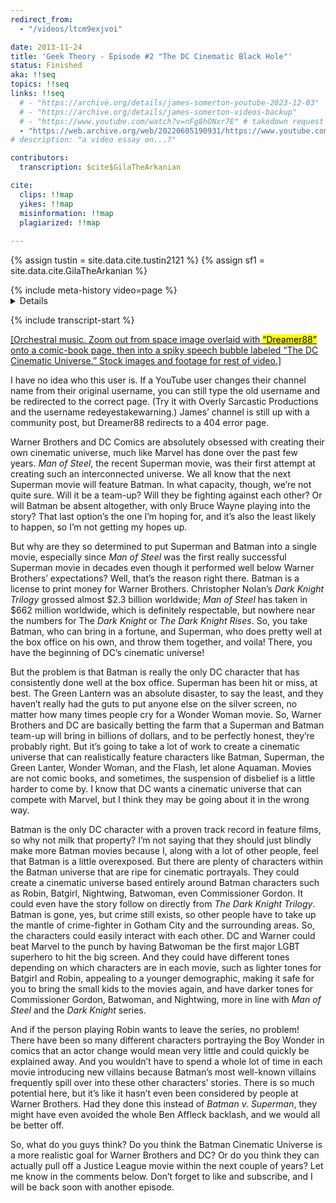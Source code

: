 ```yaml
---
redirect_from:
  - "/videos/ltcm9exjvoi"

date: 2013-11-24
title: 'Geek Theory - Episode #2 "The DC Cinematic Black Hole"'
status: Finished
aka: !!seq
topics: !!seq
links: !!seq
  # - "https://archive.org/details/james-somerton-youtube-2023-12-03"
  # - "https://archive.org/details/james-somerton-videos-backup"
  # - "https://www.youtube.com/watch?v=nFg8hONxr7E" # takedown request
  - "https://web.archive.org/web/20220605190931/https://www.youtube.com/watch?v=ltcm9exjvoi"
# description: "a video essay on...?"

contributors:
  transcription: $cite$GilaTheArkanian

cite:
  clips: !!map
  yikes: !!map
  misinformation: !!map
  plagiarized: !!map
    
---
```

{% assign tustin = site.data.cite.tustin2121 %}
{% assign sf1 = site.data.cite.GilaTheArkanian %}

<compare>
{% include meta-history video=page %}
<credits class="desc">
<details {% include description-version for="2013-11-24" %}>

In this episode I talk about DC's attempts at created a cinematic universe like Marvel's, how they're failing, and how they could make it succeed.

</details>
</credits>
</compare>

{% include transcript-start %}

<compare>
<james {% include timecode %}>

<u>[Orchestral music. Zoom out from space image overlaid with <mark fc>“Dreamer88”</mark> onto a comic-book page, then into a spiky speech bubble labeled “The DC Cinematic Universe.” Stock images and footage for rest of video.]</u>

</james>
<comment {% include commenter for=sf1 %}>

I have no idea who this user is. If a YouTube user changes their channel name from their original username, you can still type the old username and be redirected to the correct page. (Try it with Overly Sarcastic Productions and the username redeyestakewarning.) James’ channel is still up with a community post, but Dreamer88 redirects to a 404 error page. 

</comment>
<james {% include timecode %}>

Warner Brothers and DC Comics are absolutely obsessed with creating their own cinematic universe, much like Marvel has done over the past few years. *Man of Steel*, the recent Superman movie, was their first attempt at creating such an interconnected universe. We all know that the next Superman movie will feature Batman. In what capacity, though, we’re not quite sure. Will it be a team-up? Will they be fighting against each other? Or will Batman be absent altogether, with only Bruce Wayne playing into the story? That last option’s the one I’m hoping for, and it’s also the least likely to happen, so I’m not getting my hopes up.

</james>
<from></from>
<james {% include timecode %}>

But why are they so determined to put Superman and Batman into a single movie, especially since *Man of Steel* was the first really successful Superman movie in decades even though it performed well below Warner Brothers’ expectations? Well, that’s the reason right there. Batman is a license to print money for Warner Brothers. Christopher Nolan’s *Dark Knight Trilogy* grossed almost $2.3 billion worldwide; *Man of Steel* has taken in $662 million worldwide, which is definitely respectable, but nowhere near the numbers for The *Dark Knight* or *The Dark Knight Rises*. So, you take Batman, who can bring in a fortune, and Superman, who does pretty well at the box office on his own, and throw them together, and voila! There, you have the beginning of DC’s cinematic universe!

</james>
<from></from>
<james {% include timecode %}>

But the problem is that Batman is really the only DC character that has consistently done well at the box office. Superman has been hit or miss, at best. The Green Lantern was an absolute disaster, to say the least, and they haven’t really had the guts to put anyone else on the silver screen, no matter how many times people cry for a Wonder Woman movie. So, Warner Brothers and DC are basically betting the farm that a Superman and Batman team-up will bring in billions of dollars, and to be perfectly honest, they’re probably right. But it’s going to take a lot of work to create a cinematic universe that can realistically feature characters like Batman, Superman, the Green Lanter, Wonder Woman, and the Flash, let alone Aquaman. Movies are not comic books, and sometimes, the suspension of disbelief is a little harder to come by. I know that DC wants a cinematic universe that can compete with Marvel, but I think they may be going about it in the wrong way.

</james>
<from></from>
<james {% include timecode %}>

Batman is the only DC character with a proven track record in feature films, so why not milk that property? I’m not saying that they should just blindly make more Batman movies because I, along with a lot of other people, feel that Batman is a little overexposed. But there are plenty of characters within the Batman universe that are ripe for cinematic portrayals. They could create a cinematic universe based entirely around Batman characters such as Robin, Batgirl, Nightwing, Batwoman, even Commissioner Gordon. It could even have the story follow on directly from *The Dark Knight Trilogy*. Batman is gone, yes, but crime still exists, so other people have to take up the mantle of crime-fighter in Gotham City and the surrounding areas. So, the characters could easily interact with each other. DC and Warner could beat Marvel to the punch by having Batwoman be the first major LGBT superhero to hit the big screen. And they could have different tones depending on which characters are in each movie, such as lighter tones for Batgirl and Robin, appealing to a younger demographic, making it safe for you to bring the small kids to the movies again, and have darker tones for Commissioner Gordon, Batwoman, and Nightwing, more in line with *Man of Steel* and the *Dark Knight* series.

</james>
<from></from>
<james {% include timecode %}>

And if the person playing Robin wants to leave the series, no problem! There have been so many different characters portraying the Boy Wonder in comics that an actor change would mean very little and could quickly be explained away. And you wouldn’t have to spend a whole lot of time in each movie introducing new villains because Batman’s most well-known villains frequently spill over into these other characters’ stories. There is so much potential here, but it’s like it hasn’t even been considered by people at Warner Brothers. Had they done this instead of *Batman v. Superman*, they might have even avoided the whole Ben Affleck backlash, and we would all be better off.

</james>
<from></from>
<james {% include timecode %}>

So, what do you guys think? Do you think the Batman Cinematic Universe is a more realistic goal for Warner Brothers and DC? Or do you think they can actually pull off a Justice League movie within the next couple of years? Let me know in the comments below. Don’t forget to like and subscribe, and I will be back soon with another episode.

</james>
<from></from>
</compare>



